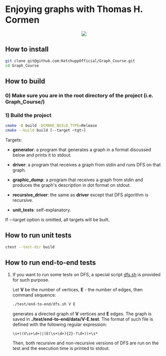# Enjoying graphs with Thomas H. Cormen

<p align="center">
  <img src="https://user-images.githubusercontent.com/71986226/154510384-f02decea-a93b-4cb4-9633-a6aa5c87d198.gif"/>
</p>

## How to install

```bash
git clone git@github.com:KetchuppOfficial/Graph_Course.git
cd Graph_Course
```

## How to build

### 0) Make sure you are in the root directory of the project (i.e. Graph_Course/)

### 1) Build the project

```bash
cmake -B build -DCMAKE_BUILD_TYPE=Release
cmake --build build [--target <tgt>]
```

Targets:

- **generator**: a program that generates a graph in a format discussed below and prints it to
stdout.

- **driver**: a program that receives a graph from stdin and runs DFS on that graph.

- **graphic_dump**: a program that receives a graph from stdin and produces the graph's description in dot format on stdout.

- **recursive_driver**: the same as **driver** except that DFS algorithm is recursive.

- **unit_tests**: self-explanatory.

If --target option is omitted, all targets will be built.

## How to run unit tests

```bash
ctest --test-dir build
```

## How to run end-to-end tests

1) If you want to run some tests on DFS, a special script [dfs.sh](/test/end-to-end/dfs.sh) is
   provided for such purpose.

   Let **V** be the number of vertices, **E** - the number of edges, then command sequence:

   ```bash
   ./test/end-to-end/dfs.sh V E
   ```

   generates a directed graph of **V** vertices and **E** edges. The graph is saved in
   **./test/end-to-end/data/V-E.test**. The format of such file is defined with the following regular
   expression:

   ```
   \s+((V\s+\d+)|(E(\s+\d+){2}-?\d+))+\s*
   ```

   Then, both recursive and non-recursive versions of DFS are run on the test and the execution time
   is printed to stdout.
